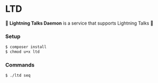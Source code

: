 # LTD
🍣 **Lightning Talks Daemon** is a service that supports Lightning Talks 🍕

### Setup

```bash
$ composer install
$ chmod u+x ltd
```

### Commands

```bash
$ ./ltd seq
```